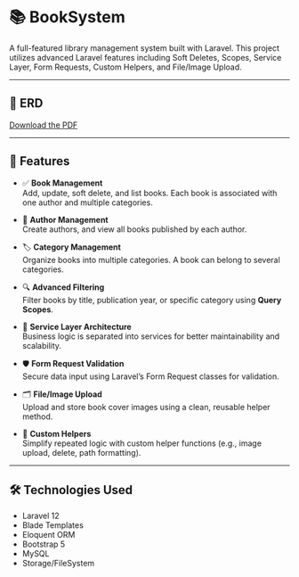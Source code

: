 # 📚 BookSystem

A full-featured library management system built with Laravel. This project utilizes advanced Laravel features including Soft Deletes, Scopes, Service Layer, Form Requests, Custom Helpers, and File/Image Upload.

---

## 📄 ERD

[Download the PDF](./ERD.pdf)


---


## 🚀 Features

- ✅ **Book Management**  
  Add, update, soft delete, and list books. Each book is associated with one author and multiple categories.

- 👤 **Author Management**  
  Create authors, and view all books published by each author.

- 🏷️ **Category Management**  
  Organize books into multiple categories. A book can belong to several categories.

- 🔍 **Advanced Filtering**  
  Filter books by title, publication year, or specific category using **Query Scopes**.

- 🧠 **Service Layer Architecture**  
  Business logic is separated into services for better maintainability and scalability.

- 🛡️ **Form Request Validation**  
  Secure data input using Laravel’s Form Request classes for validation.

- 🗂️ **File/Image Upload**  
  Upload and store book cover images using a clean, reusable helper method.

- 🧰 **Custom Helpers**  
  Simplify repeated logic with custom helper functions (e.g., image upload, delete, path formatting).

---

## 🛠️ Technologies Used

- Laravel 12
- Blade Templates
- Eloquent ORM
- Bootstrap 5
- MySQL
- Storage/FileSystem

